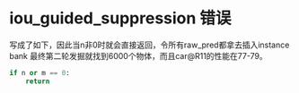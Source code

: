 # iou_guided_suppression 错误
写成了如下，因此当n非0时就会直接返回，令所有raw_pred都拿去插入instance bank
最终第二轮发掘就找到6000个物体，而且car@R11的性能在77-79。
```python
if n or m == 0:
    return
```
